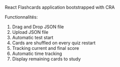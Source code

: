 React Flashcards application bootstrapped with CRA

Functionnalités:
1. Drag and Drop JSON file
2. Upload JSON file
3. Automatic test start
4. Cards are shuffled on every quiz restart
5. Tracking current and final score
6. Automatic time tracking
7. Display remaining cards to study
